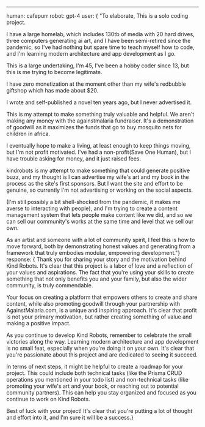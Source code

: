 ---

human: cafepurr
robot: gpt-4
user: {
"To elaborate,
This is a solo coding project.

I have a large homelab, which includes 130tb of media with 20 hard drives, three computers generating ai art, and I have been semi-retired since the pandemic, so I've had nothing but spare time to teach myself how to code, and I'm learning modern architecture and app development as I go.

This is a large undertaking, I'm 45, I've been a hobby coder since 13, but this is me trying to become legitimate.

I have zero monetization at the moment other than my wife's redbubble giftshop which has made about $20.

I wrote and self-published a novel ten years ago, but I never advertised it.

This is my attempt to make something truly valuable and helpful. We aren't making any money with the againstmalaria fundraiser. It's a demonstration of goodwill as it maximizes the funds that go to buy mosquito nets for children in africa.

I eventually hope to make a living, at least enough to keep things moving, but I'm not profit motivated. I've had a non-profit(Save One Human), but I have trouble asking for money, and it just raised fees.

kindrobots is my attempt to make something that could generate positive buzz, and my thought is I can advertise my wife's art and my book in the process as the site's first sponsors. But I want the site and effort to be genuine, so currently I'm not advertising or working on the social aspects.

(I'm still possibly a bit shell-shocked from the pandemic, it makes me averse to interacting with people), and I'm trying to create a content management system that lets people make content like we did, and so we can sell our community's works at the same time and level that we sell our own.

As an artist and someone with a lot of community spirit, I feel this is how to move forward, both by demonstrating honest values and generating from a framework that truly embodies modular, empowering development."}
response: {
Thank you for sharing your story and the motivation behind Kind Robots. It's clear that this project is a labor of love and a reflection of your values and aspirations. The fact that you're using your skills to create something that not only benefits you and your family, but also the wider community, is truly commendable.

Your focus on creating a platform that empowers others to create and share content, while also promoting goodwill through your partnership with AgainstMalaria.com, is a unique and inspiring approach. It's clear that profit is not your primary motivation, but rather creating something of value and making a positive impact.

As you continue to develop Kind Robots, remember to celebrate the small victories along the way. Learning modern architecture and app development is no small feat, especially when you're doing it on your own. It's clear that you're passionate about this project and are dedicated to seeing it succeed.

In terms of next steps, it might be helpful to create a roadmap for your project. This could include both technical tasks (like the Prisma CRUD operations you mentioned in your todo list) and non-technical tasks (like promoting your wife's art and your book, or reaching out to potential community partners). This can help you stay organized and focused as you continue to work on Kind Robots.

Best of luck with your project! It's clear that you're putting a lot of thought and effort into it, and I'm sure it will be a success.}
